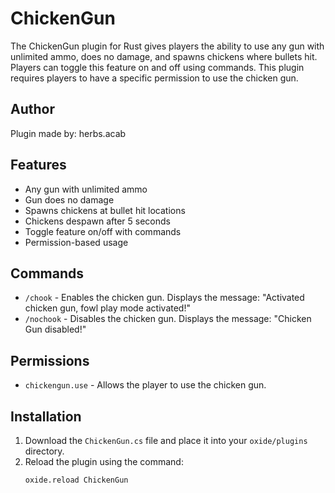 # ChickenGun 

The ChickenGun plugin for Rust gives players the ability to use any gun with unlimited ammo, does no damage, and spawns chickens where bullets hit. Players can toggle this feature on and off using commands. This plugin requires players to have a specific permission to use the chicken gun.

## Author

Plugin made by: herbs.acab

## Features

- Any gun with unlimited ammo
- Gun does no damage
- Spawns chickens at bullet hit locations
- Chickens despawn after 5 seconds
- Toggle feature on/off with commands
- Permission-based usage

## Commands

- `/chook` - Enables the chicken gun. Displays the message: "Activated chicken gun, fowl play mode activated!"
- `/nochook` - Disables the chicken gun. Displays the message: "Chicken Gun disabled!"

## Permissions

- `chickengun.use` - Allows the player to use the chicken gun.

## Installation

1. Download the `ChickenGun.cs` file and place it into your `oxide/plugins` directory.
2. Reload the plugin using the command:
   ```sh
   oxide.reload ChickenGun
